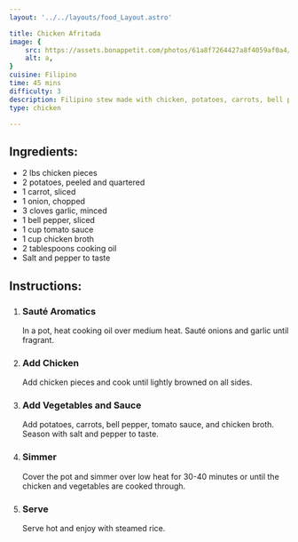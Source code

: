 ```yaml
---
layout: '../../layouts/food_Layout.astro'

title: Chicken Afritada
image: {
    src: https://assets.bonappetit.com/photos/61a8f7264427a8f4059af0a4/1:1/w_2000,h_2000,c_limit/20211122%20Chicken%20Afritada%20LEDE%201.jpg,
    alt: a,
}
cuisine: Filipino
time: 45 mins
difficulty: 3
description: Filipino stew made with chicken, potatoes, carrots, bell peppers, and green peas, simmered in a tomato-based sauce with garlic, onions, and bay leaves.
type: chicken

---
```

<div class="recipe-container">
    <div class="ingredients">
        <h2>Ingredients:</h2>
        <ul>
            <li>2 lbs chicken pieces</li>
            <li>2 potatoes, peeled and quartered</li>
            <li>1 carrot, sliced</li>
            <li>1 onion, chopped</li>
            <li>3 cloves garlic, minced</li>
            <li>1 bell pepper, sliced</li>
            <li>1 cup tomato sauce</li>
            <li>1 cup chicken broth</li>
            <li>2 tablespoons cooking oil</li>
            <li>Salt and pepper to taste</li>
        </ul>
    </div>
    <div class="instructions">
        <h2>Instructions:</h2>
        <ol>
            <li><h3>Sauté Aromatics</h3>
                In a pot, heat cooking oil over medium heat. Sauté onions and garlic until fragrant.
            </li>
            <li><h3>Add Chicken</h3>
                Add chicken pieces and cook until lightly browned on all sides.
            </li>
            <li><h3>Add Vegetables and Sauce</h3>
                Add potatoes, carrots, bell pepper, tomato sauce, and chicken broth. Season with salt and pepper to taste.
            </li>
            <li><h3>Simmer</h3>
                Cover the pot and simmer over low heat for 30-40 minutes or until the chicken and vegetables are cooked through.
            </li>
            <li><h3>Serve</h3>
                Serve hot and enjoy with steamed rice.
            </li>
        </ol>
    </div>
</div>
